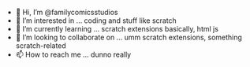 - 👋 Hi, I’m @familycomicsstudios
- 👀 I’m interested in ... coding and stuff like scratch
- 🌱 I’m currently learning ... scratch extensions basically, html js
- 💞️ I’m looking to collaborate on ... umm scratch extensions, something scratch-related
- 📫 How to reach me ... dunno really

<!---
familycomicsstudios/familycomicsstudios is a ✨ special ✨ repository because its `README.md` (this file) appears on your GitHub profile.
You can click the Preview link to take a look at your changes.
--->

